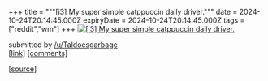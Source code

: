 +++
title = """[i3] My super simple catppuccin daily driver."""
date = 2024-10-24T20:14:45.000Z
expiryDate = 2024-10-24T20:14:45.000Z
tags = ["reddit","wm"]
+++
[![[i3] My super simple catppuccin daily driver.](https://preview.redd.it/1krd2c63irwd1.png?width=640&crop=smart&auto=webp&s=37fed2f1b21fe611f98395402620ab61b0781904 "[i3] My super simple catppuccin daily driver.")](https://www.reddit.com/r/unixporn/comments/1gbc75d/i3_my_super_simple_catppuccin_daily_driver/)

submitted by [/u/Taldoesgarbage](https://www.reddit.com/user/Taldoesgarbage)  
[\[link\]](https://i.redd.it/1krd2c63irwd1.png) [\[comments\]](https://www.reddit.com/r/unixporn/comments/1gbc75d/i3_my_super_simple_catppuccin_daily_driver/)

[[source]](https://www.reddit.com/r/unixporn/comments/1gbc75d/i3_my_super_simple_catppuccin_daily_driver/)
